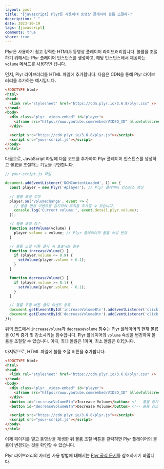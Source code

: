 ```yaml
---
layout: post
title: "[javascript] Plyr를 사용하여 동영상 플레이어 볼륨 조절하기"
description: " "
date: 2023-10-19
tags: [javascript]
comments: true
share: true
---
```


Plyr은 사용하기 쉽고 강력한 HTML5 동영상 플레이어 라이브러리입니다. 볼륨을 조절하기 위해서는 Plyr 플레이어 인스턴스를 생성하고, 해당 인스턴스에서 제공하는 `volume` 메서드를 사용하면 됩니다.

먼저, Plyr 라이브러리를 HTML 파일에 추가합니다. 다음은 CDN을 통해 Plyr 라이브러리를 추가하는 예시입니다.

```html
<!DOCTYPE html>
<html>
<head>
  <link rel="stylesheet" href="https://cdn.plyr.io/3.6.8/plyr.css" />
</head>
<body>
  <div class="plyr__video-embed" id="player">
    <iframe src="https://www.youtube.com/embed/VIDEO_ID" allowfullscreen allow="autoplay"></iframe>
  </div>

  <script src="https://cdn.plyr.io/3.6.8/plyr.js"></script>
  <script src="your-script.js"></script>
</body>
</html>
```

다음으로, JavaScript 파일에 다음 코드를 추가하여 Plyr 플레이어 인스턴스를 생성하고 볼륨을 조절하는 기능을 구현합니다.

```javascript
// your-script.js 파일

document.addEventListener('DOMContentLoaded', () => {
  const player = new Plyr('#player'); // Plyr 플레이어 인스턴스 생성
  
  // 볼륨 조절 로직
  player.on('volumechange', event => {
    // 볼륨 변경 이벤트를 감지하여 로직을 추가할 수 있습니다.
    console.log('Current volume:', event.detail.plyr.volume);
  });

  // 볼륨 조절 함수
  function setVolume(volume) {
    player.volume = volume; // Plyr 플레이어의 볼륨 속성 변경
  }

  // 볼륨 조절 버튼 클릭 시 호출되는 함수
  function increaseVolume() {
    if (player.volume <= 0.9) {
      setVolume(player.volume + 0.1);
    }
  }

  function decreaseVolume() {
    if (player.volume >= 0.1) {
      setVolume(player.volume - 0.1);
    }
  }

  // 볼륨 조절 버튼 클릭 이벤트 등록
  document.getElementById('increaseVolumeBtn').addEventListener('click', increaseVolume);
  document.getElementById('decreaseVolumeBtn').addEventListener('click', decreaseVolume);
});
```

위의 코드에서 `increaseVolume`과 `decreaseVolume` 함수는 Plyr 플레이어의 현재 볼륨을 0.1씩 증가 및 감소시키는 함수입니다. Plyr 플레이어의 `volume` 속성을 변경하여 볼륨을 조절할 수 있습니다. 이때, 최대 볼륨은 1이며, 최소 볼륨은 0.1입니다.

마지막으로, HTML 파일에 볼륨 조절 버튼을 추가합니다.

```html
<!DOCTYPE html>
<html>
<head>
  <link rel="stylesheet" href="https://cdn.plyr.io/3.6.8/plyr.css" />
</head>
<body>
  <div class="plyr__video-embed" id="player">
    <iframe src="https://www.youtube.com/embed/VIDEO_ID" allowfullscreen allow="autoplay"></iframe>
  </div>
  <button id="increaseVolumeBtn">Increase Volume</button> <!-- 볼륨 증가 버튼 -->
  <button id="decreaseVolumeBtn">Decrease Volume</button> <!-- 볼륨 감소 버튼 -->

  <script src="https://cdn.plyr.io/3.6.8/plyr.js"></script>
  <script src="your-script.js"></script>
</body>
</html>
```

이제 페이지를 열고 동영상을 재생한 뒤 볼륨 조절 버튼을 클릭하면 Plyr 플레이어의 볼륨이 변경되는 것을 확인할 수 있습니다.

Plyr 라이브러리의 자세한 사용 방법에 대해서는 [Plyr 공식 문서](https://plyr.io)를 참조하시기 바랍니다.